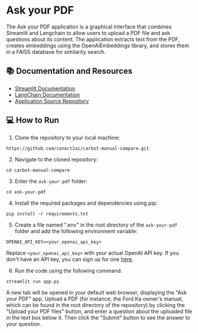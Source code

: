 # Ask your PDF
The Ask your PDF application is a graphical interface that combines Streamlit and Langchain to allow users to upload a PDF file and ask questions about its content. The application extracts text from the PDF, creates embeddings using the OpenAIEmbeddings library, and stores them in a FAISS database for similarity search.

## 📚 Documentation and Resources
  - [Streamlit Documentation](https://docs.streamlit.io/en/stable/)
  - [LangChain Documentation](https://langchain.readthedocs.io/en/latest/)
  - [Application Source Repository](https://github.com/alejandro-ao/langchain-ask-pdf)

## 💻 How to Run
1. Clone the repository to your local machine:
```
https://github.com/conect2ai/carbot-manual-compare.git
```

2. Navigate to the cloned repository:
```
cd carbot-manual-compare
```

3. Enter the `ask-your-pdf` folder:
```
cd ask-your-pdf
```

4. Install the required packages and dependencies using pip:
```
pip install -r requirements.txt
```

5. Create a file named ".env" in the root directory of the `ask-your-pdf` folder and add the following environment variable:
```
OPENAI_API_KEY=<your_openai_api_key>
```
Replace `<your_openai_api_key>` with your actual OpenAI API key. If you don't have an API key, you can sign up for one  [here](https://beta.openai.com/signup/).

6. Run the code using the following command:
```
streamlit run app.py
```
A new tab will be opened in your default web browser, displaying the "Ask your PDF" app. Upload a PDF (for instance, the Ford Ka owner's manual, which can be found in the root directory of the repository) by clicking the "Upload your PDF files" button, and enter a question about the uploaded file in the text box below it. Then click the "Submit" button to see the answer to your question.
